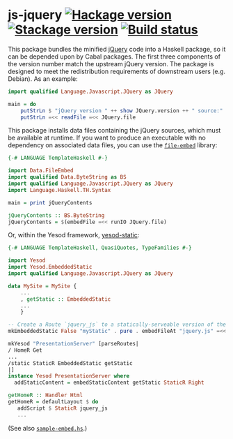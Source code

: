 # js-jquery [![Hackage version](https://img.shields.io/hackage/v/js-jquery.svg?label=Hackage)](https://hackage.haskell.org/package/js-jquery) [![Stackage version](https://www.stackage.org/package/js-jquery/badge/nightly?label=Stackage)](https://www.stackage.org/package/js-jquery) [![Build status](https://img.shields.io/travis/ndmitchell/js-jquery/master.svg?label=Build)](https://travis-ci.org/ndmitchell/js-jquery)

This package bundles the minified [jQuery](http://jquery.com/) code into a Haskell package,
so it can be depended upon by Cabal packages. The first three components of
the version number match the upstream jQuery version. The package is designed
to meet the redistribution requirements of downstream users (e.g. Debian).
As an example:

```haskell
import qualified Language.Javascript.JQuery as JQuery

main = do
    putStrLn $ "jQuery version " ++ show JQuery.version ++ " source:"
    putStrLn =<< readFile =<< JQuery.file
```

This package installs data files containing the jQuery sources, which must be available at runtime. If you want to produce an executable with no dependency on associated data files, you can use the [`file-embed`](https://hackage.haskell.org/package/file-embed) library:

```haskell
{-# LANGUAGE TemplateHaskell #-}

import Data.FileEmbed
import qualified Data.ByteString as BS
import qualified Language.Javascript.JQuery as JQuery
import Language.Haskell.TH.Syntax

main = print jQueryContents

jQueryContents :: BS.ByteString
jQueryContents = $(embedFile =<< runIO JQuery.file)
```

Or, within the Yesod framework, [yesod-static](https://hackage.haskell.org/package/yesod-static):

```haskell
{-# LANGUAGE TemplateHaskell, QuasiQuotes, TypeFamilies #-}

import Yesod
import Yesod.EmbeddedStatic
import qualified Language.Javascript.JQuery as JQuery

data MySite = MySite {
    ...
    , getStatic :: EmbeddedStatic
    ...
    }

-- Create a Route `jquery_js` to a statically-serveable version of the local jQuery lib.
mkEmbeddedStatic False "myStatic" . pure . embedFileAt "jquery.js" =<< runIO JQuery.file

mkYesod "PresentationServer" [parseRoutes|
/ HomeR Get
...
/static StaticR EmbeddedStatic getStatic
|]
instance Yesod PresentationServer where
  addStaticContent = embedStaticContent getStatic StaticR Right

getHomeR :: Handler Html
getHomeR = defaultLayout $ do
   addScript $ StaticR jquery_js
   ...

```
(See also [`sample-embed.hs`](https://github.com/yesodweb/yesod/blob/master/yesod-static/sample-embed.hs).)
